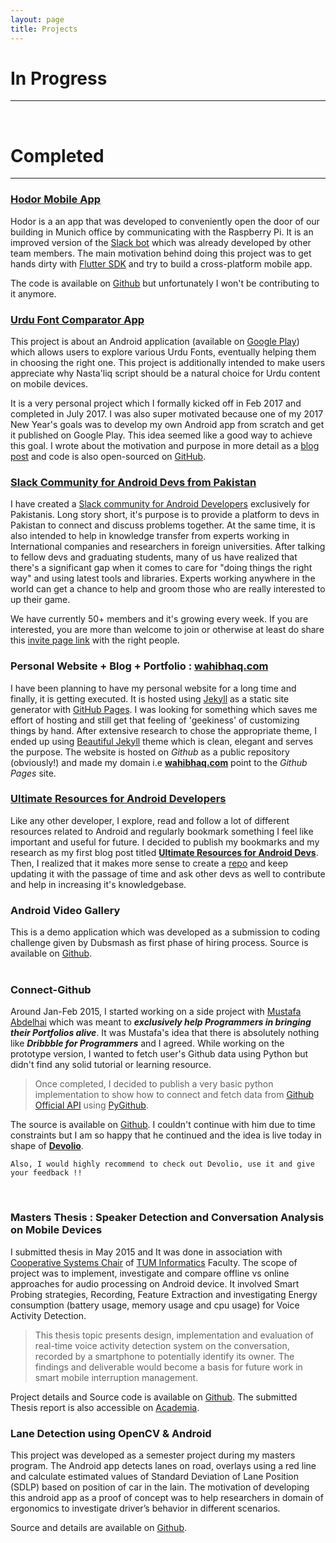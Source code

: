 ```yaml
---
layout: page
title: Projects
---
```


# In Progress
---

<br>
  

# Completed
---

### [Hodor Mobile App](https://github.com/KI-labs/hodor_flutter_mobile)

Hodor is a an app that was developed to conveniently open the door of our building in Munich office by communicating with the Raspberry Pi. It is an improved version of the [Slack bot](https://github.com/KI-labs/Hodor) which was already developed by other team members. The main motivation behind doing this project was to get hands dirty with [Flutter SDK](https://flutter.io/) and try to build a cross-platform mobile app. 

The code is available on [Github](https://github.com/KI-labs/hodor_flutter_mobile) but unfortunately I won't be contributing to it anymore.


### [Urdu Font Comparator App](https://goo.gl/NXp6js)

This project is about an Android application (available on [Google Play](https://goo.gl/NXp6js)) which allows users to explore various Urdu Fonts, eventually helping them in choosing the right one. This project is additionally intended to make users appreciate why Nasta'liq script should be a natural choice for Urdu content on mobile devices. 

It is a very personal project which I formally kicked off in Feb 2017 and completed in July 2017. I was also super motivated because one of my 2017 New Year's goals was to develop my own Android app from scratch and get it published on Google Play. This idea seemed like a good way to achieve this goal. I wrote about the motivation and purpose in more detail as a [blog post](http://wahibhaq.com/blog/introducing-urdu-font-comparator-app/) and code is also open-sourced on [GitHub](https://github.com/wahibhaq/urdu-font-comparator-app).

### [Slack Community for Android Devs from Pakistan](androiddevs-pakistan.slack.com)

I have created a [Slack community for Android Developers](androiddevs-pakistan.slack.com) exclusively for Pakistanis. Long story short, it's purpose is to provide a platform to devs in Pakistan to connect and discuss problems together. At the same time, it is also intended to help in knowledge transfer from experts working in International companies and researchers in foreign universities. After talking to fellow devs and graduating students, many of us have realized that there's a significant gap when it comes to care for "doing things the right way" and using latest tools and libraries. Experts working anywhere in the world can get a chance to help and groom those who are really interested to up their game.

We have currently 50+ members and it's growing every week. If you are interested, you are more than welcome to join or otherwise at least do share this [invite page link](https://slack-androidpak-landingpage.herokuapp.com/) with the right people.

### Personal Website + Blog + Portfolio : [wahibhaq.com](http://wahibhaq.com)  

I have been planning to have my personal website for a long time and finally, it is getting executed. It is hosted using [Jekyll](https://jekyllrb.com) as a static site generator with [GitHub Pages](https://pages.github.com). I was looking for something which saves me effort of hosting and still get that feeling of 'geekiness' of customizing things by hand. After extensive research to chose the appropriate theme, I ended up using [Beautiful Jekyll](http://deanattali.com/beautiful-jekyll/) theme which is clean, elegant and serves the purpose. The website is hosted on _Github_ as a public repository (obviously!) and made my domain i.e [**wahibhaq.com**](http://wahibhaq.com) point to the _Github Pages_ site.


### [Ultimate Resources for Android Developers](https://github.com/wahibhaq/ultimate-resources-android-devs)

Like any other developer, I explore, read and follow a lot of different resources related to Android and regularly bookmark something I feel like important and useful for future. I decided to publish my bookmarks and my research as my first blog post titled [**Ultimate Resources for Android Devs**](http://wahibhaq.com/blog/ultimate-resources-android-dev/). Then, I realized that it makes more sense to create a [repo](https://github.com/wahibhaq/ultimate-resources-android-devs) and keep updating it with the passage of time and ask other devs as well to contribute and help in increasing it's knowledgebase. 
  
### Android Video Gallery  
    
This is a demo application which was developed as a submission to coding challenge given by Dubsmash as first phase of hiring process.  Source is available on [Github](https://github.com/wahibhaq/android-videogallery).  
<br> 

### Connect-Github  

Around Jan-Feb 2015, I started working on a side project with [Mustafa Abdelhai](https://abdelhai.com) which was meant to ***exclusively help Programmers in bringing their Portfolios alive***. It was Mustafa's idea that there is absolutely nothing like ***Dribbble for Programmers*** and I agreed. While working on the prototype version, I wanted to fetch user's Github data using Python but didn't find any solid tutorial or learning resource.  
   
> Once completed, I decided to publish a very basic python implementation to show how to connect and fetch data from [Github Official API](https://developer.github.com/v3/) using [PyGithub](http://jacquev6.net/PyGithub/v1/introduction.html). 

The source is available on [Github](https://github.com/wahibhaq/connect-github). I couldn't continue with him due to time constraints but I am so happy that he continued and the idea is live today in shape of [**Devolio**](https://devolio.net). 

~~~
Also, I would highly recommend to check out Devolio, use it and give your feedback !! 
~~~
<br>

### Masters Thesis : Speaker Detection and Conversation Analysis on Mobile Devices

I submitted thesis in May 2015 and It was done in association with [Cooperative Systems Chair](http://wwwschlichter.informatik.tu-muenchen.de/chair?newlang=en) of [TUM Informatics](http://www.in.tum.de/en.html) Faculty. The scope of project was to implement, investigate and compare offline vs online approaches for audio processing on Android device. It involved Smart Probing strategies, Recording, Feature Extraction and investigating Energy consumption (battery usage, memory usage and cpu usage) for Voice Activity Detection.   

> This thesis topic presents design, implementation and evaluation of real-time voice activity detection system on the conversation, recorded by a smartphone to potentially identify its owner. The findings and deliverable would become a basis for future work in smart mobile interruption management.

Project details and Source code is available on [Github](https://github.com/wahibhaq/android-speaker-audioanalysis). The submitted Thesis report is also accessible on [Academia](https://www.academia.edu/12802417/Speaker_Detection_and_Conversation_Analysis_on_Mobile_Devices).
<br>
    
### Lane Detection using OpenCV & Android

This project was developed as a semester project during my masters program. The Android app detects lanes on road, overlays using a red line and calculate estimated values of Standard Deviation of Lane Position (SDLP) based on position of car in the lain. The motivation of developing this android app as a proof of concept was to help researchers in domain of ergonomics to investigate driver’s behavior in different scenarios.   

Source and details are available on [Github](https://github.com/wahibhaq/android-opencv-lanedetection).
